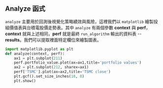 ## Analyze 函式

`analyze` 主要用於回測後視覺化策略績效與風險，這裡我們以 `matplotlib` 繪製投組價值表與台積電股價走勢表。其中 `analyze` 有兩個參數 __context__ 與 __perf__，__context__ 就與上述相同，__perf__ 就是最終 `run_algorithm` 輸出的資料表 -- __results__。我們可以提取裡面特定欄位來繪製圖表。

```python
import matplotlib.pyplot as plt
def analyze(context, perf):
    ax1 = plt.subplot(211)
    perf.portfolio_value.plot(ax=ax1,title='portfolio values')
    ax2 = plt.subplot(212, sharex=ax1)
    perf['TSMC'].plot(ax=ax2,title='TSMC close')
    plt.gcf().set_size_inches(18, 8)
    plt.show()
```